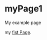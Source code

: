 # myPage1

My example page

my [fist Page](https://github.com/curran/screencasts/tree/gh-pages/introToGitHub).


